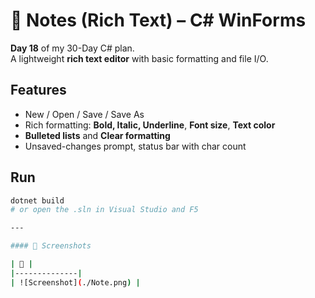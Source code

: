 # 📝 Notes (Rich Text) – C# WinForms

**Day 18** of my 30-Day C# plan.  
A lightweight **rich text editor** with basic formatting and file I/O.

## Features
- New / Open / Save / Save As
- Rich formatting: **Bold, Italic, Underline**, **Font size**, **Text color**
- **Bulleted lists** and **Clear formatting**
- Unsaved-changes prompt, status bar with char count

## Run
```bash
dotnet build
# or open the .sln in Visual Studio and F5

---

#### 📸 Screenshots

| 📝 | 
|--------------|
| ![Screenshot](./Note.png) |
